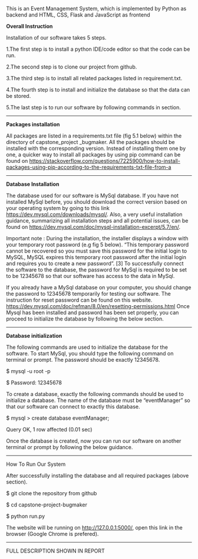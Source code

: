 This is an Event Management System, which is implemented by Python as backend and HTML, CSS, Flask and JavaScript as frontend

**Overall Instruction** 

Installation of our software takes 5 steps. 

1.The first step is to install a python IDE/code editor so that the code can be run. 

2.The second step is to clone our project from github. 

3.The third step is to install all related packages listed in requirement.txt.  

4.The fourth step is to install and initialize the database so that the data can be stored. 

5.The last step is to run our software by following commands in section.

-----------------
**Packages installation**

All packages are listed in a requirements.txt file (fig 5.1 below) within the directory of capstone_project _bugmaker. All the packages should be installed with the corresponding version. Instead of installing them one by one, a quicker way to install all packages by using pip command can be found on https://stackoverflow.com/questions/7225900/how-to-install-packages-using-pip-according-to-the-requirements-txt-file-from-a



-------------------------

**Database Installation** 

The database used for our software is MySql database. If you have not installed MySql before,  you should download the correct version based on your operating system by going to this link https://dev.mysql.com/downloads/mysql/.  Also, a very useful installation guidance, summarizing all installation steps and all potential issues,  can be found on https://dev.mysql.com/doc/mysql-installation-excerpt/5.7/en/.

Important note : During the installation, the installer displays a window with your temporary root password (e.g fig 5 below). “This temporary password cannot be recovered so you must save this password for the initial login to MySQL, MySQL expires this temporary root password after the initial login and requires you to create a new password”. [3] To successfully connect the software to the database, the password for MySql is required to be set to be 12345678 so that our software has access to the data in MySql.



If you already have  a MySql database on your computer, you should change the password to 12345678 temporarily for testing our software.  The instruction for reset password can be found on this website. https://dev.mysql.com/doc/refman/8.0/en/resetting-permissions.html
Once Mysql has been installed and password has been set properly, you can proceed to initialize the database by following the below section.

-------------------------
**Database initialization** 

The following commands are used to initialize the database for the software. To start MySql, you should type the following command on terminal or prompt. The password should be exactly 12345678.

$  mysql -u root -p

$  Password: 12345678

To create a database,  exactly the following commands should be used to initialize a database.  The name of the database must be “eventManager” so that our software can connect to exactly this database.

$ mysql > create database eventManager;

Query OK, 1 row affected (0.01 sec)

Once the database is created, now you can run our software on another terminal or prompt by following the below guidance.

----------------------
How To Run Our System 

After successfully installing the database and all required packages (above section).

$ git clone the repository from github

$ cd capstone-project-bugmaker

$ python run.py

The website will be running on  http://127.0.0.1:5000/, open this link in the browser (Google Chrome is prefered). 

------------
FULL DESCRIPTION SHOWN IN REPORT

